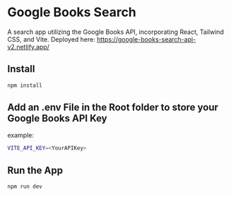 # Google Books Search

A search app utilizing the Google Books API, incorporating React, Tailwind CSS, and Vite.
Deployed here: https://google-books-search-api-v2.netlify.app/

## Install

```bash
npm install
```

## Add an .env File in the Root folder to store your Google Books API Key

example:

```bash
VITE_API_KEY=<YourAPIKey>
```

## Run the App

```bash
npm run dev
```
